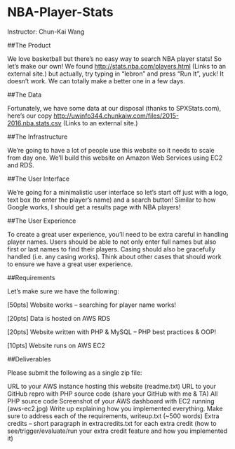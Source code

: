 # NBA-Player-Stats

Instructor: Chun-Kai Wang

 

##The Product

We love basketball but there’s no easy way to search NBA player stats! So let’s make our own! We found http://stats.nba.com/players.html (Links to an external site.) but actually, try typing in “lebron” and press “Run It”, yuck! It doesn’t work. We can totally make a better one in a few days.

##The Data

Fortunately, we have some data at our disposal (thanks to SPXStats.com), here’s our copy http://uwinfo344.chunkaiw.com/files/2015-2016.nba.stats.csv (Links to an external site.)

##The Infrastructure

We’re going to have a lot of people use this website so it needs to scale from day one. We’ll build this website on Amazon Web Services using EC2 and RDS.

##The User Interface

We’re going for a minimalistic user interface so let’s start off just with a logo, text box (to enter the player’s name) and a search button! Similar to how Google works, I should get a results page with NBA players!

##The User Experience

To create a great user experience, you’ll need to be extra careful in handling player names. Users should be able to not only enter full names but also first or last names to find their players. Casing should also be gracefully handled (i.e. any casing works). Think about other cases that should work to ensure we have a great user experience.

##Requirements

Let’s make sure we have the following:

[50pts] Website works – searching for player name works!

[20pts] Data is hosted on AWS RDS

[20pts] Website written with PHP & MySQL – PHP best practices & OOP!

[10pts] Website runs on AWS EC2
 

##Deliverables

Please submit the following as a single zip file:

URL to your AWS instance hosting this website (readme.txt)
URL to your GitHub repro with PHP source code (share your GitHub with me & TA)
All PHP source code
Screenshot of your AWS dashboard with EC2 running (aws-ec2.jpg)
Write up explaining how you implemented everything. Make sure to address each of the requirements, writeup.txt (~500 words)
Extra credits – short paragraph in extracredits.txt for each extra credit (how to see/trigger/evaluate/run your extra credit feature and how you implemented it)
